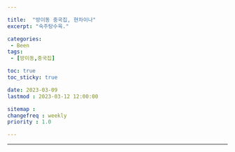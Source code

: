 ```yaml
---

title:  "방이동 중국집, 현차이나"
excerpt: "숙주탕수육."

categories:
 - Been
tags:
 - [방이동,중국집]

toc: true
toc_sticky: true

date: 2023-03-09
lastmod : 2023-03-12 12:00:00

sitemap :
changefreq : weekly
priority : 1.0

---
```

---
